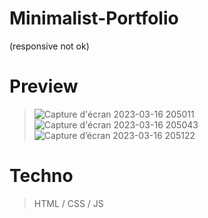 # Minimalist-Portfolio
(responsive not ok)

# Preview
>![Capture d'écran 2023-03-16 205011](https://user-images.githubusercontent.com/110362553/225738104-118f7494-f8b0-434d-ab94-000f7b7952b9.png)
>![Capture d'écran 2023-03-16 205043](https://user-images.githubusercontent.com/110362553/225738100-6bec3e15-34d5-4e03-a241-2fc5f41a07b8.png)
>![Capture d’écran 2023-03-16 205122](https://user-images.githubusercontent.com/110362553/225738107-6a9b058b-5720-481c-9038-9e13a0b4a318.png)

# Techno
>HTML / CSS / JS
